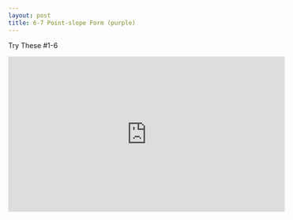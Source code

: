 ```yaml
---
layout: post
title: 6-7 Point-slope Form (purple)
---
```

Try These #1-6
<iframe width="560" height="315" src="https://www.youtube.com/embed/rtypQy0wU1M" frameborder="0" allowfullscreen></iframe>
